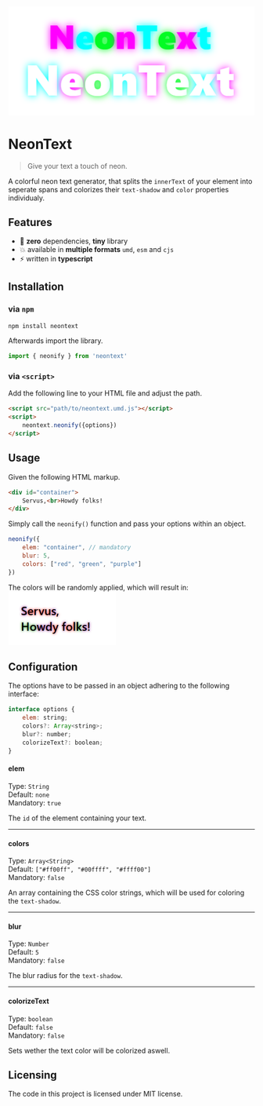 ![neonified text](maintext.png)
# NeonText
> Give your text a touch of neon.

A colorful neon text generator, that splits the `innerText` of your element into seperate spans and colorizes their `text-shadow` and `color` properties individualy.

## Features

 - :rocket: **zero** dependencies, **tiny** library
 - :boom: available in **multiple formats**  `umd`, `esm` and `cjs`
 - :zap: written in **typescript**

## Installation

### via `npm`

```shell
npm install neontext
```
Afterwards import the library.
```js
import { neonify } from 'neontext'
```
### via `<script>`
Add the following line to your HTML file and adjust the path.
```html
<script src="path/to/neontext.umd.js"></script>
<script>
    neontext.neonify({options})
</script>
```
## Usage

 Given the following HTML markup.
```html
<div id="container">
    Servus,<br>Howdy folks!
</div>
```
 Simply call the `neonify()` function and pass your options within an object.
```js
neonify({ 
    elem: "container", // mandatory
    blur: 5,
    colors: ["red", "green", "purple"]
})
```
The colors will be randomly applied, which will result in:  
![rainbowified text](text-rainbowified.png)

## Configuration
The options have to be passed in an object adhering to the following interface:
```js
interface options {
    elem: string;
    colors?: Array<string>;
    blur?: number;
    colorizeText?: boolean;
}
```
#### elem
Type: `String`  
Default: `none`  
Mandatory: `true`

The `id` of the element containing your text.

---
#### colors
Type: `Array<String>`  
Default: `["#ff00ff", "#00ffff", "#ffff00"]`  
Mandatory: `false`

An array containing the CSS color strings, which will be used for coloring the `text-shadow`.

---
#### blur
Type: `Number`  
Default: `5`  
Mandatory: `false`

The blur radius for the `text-shadow`.

---
#### colorizeText
Type: `boolean`  
Default: `false`  
Mandatory: `false`

Sets wether the text color will be colorized aswell.

## Licensing

The code in this project is licensed under MIT license.
